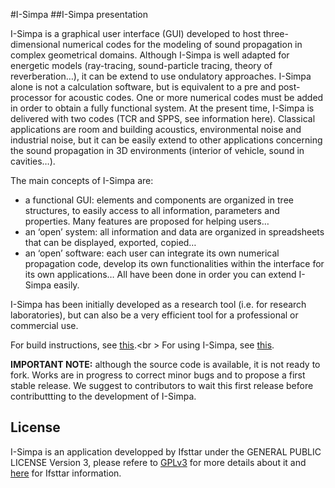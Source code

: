 #I-Simpa 
##I-Simpa presentation

I-Simpa is a graphical user interface (GUI) developed to host three-dimensional numerical codes for the modeling of sound propagation
in complex geometrical domains. Although I-Simpa is well adapted for energetic models (ray-tracing, sound-particle tracing, theory of
reverberation…), it can be extend to use ondulatory approaches.
I-Simpa alone is not a calculation software, but is equivalent to a pre and post-processor for acoustic codes. One or more numerical
codes must be added in order to obtain a fully functional system. At the present time, I-Simpa is delivered with two codes
(TCR and SPPS, see information here).
Classical applications are room and building acoustics, environmental noise and industrial noise, but it can be easily extend to other
applications concerning the sound propagation in 3D environments (interior of vehicle, sound in cavities…).

The main concepts of I-Simpa are:

* a functional GUI: elements and components are organized in tree structures, to easily access to all information, parameters and
properties. Many features are proposed for helping users…
* an ‘open’ system: all information and data are organized in spreadsheets that can be displayed, exported, copied…
* an ‘open’ software: each user can integrate its own numerical propagation code, develop its own functionalities within the interface
for its own applications… All have been done in order you can extend I-Simpa easily. 


I-Simpa has been initially developed as a research tool (i.e. for research laboratories), but can also be a very efficient tool for a
professional or commercial use.

For build instructions, see [this](https://github.com/Ifsttar/I-Simpa/blob/master/Docs/Building.md).<br \>
For using I-Simpa, see [this](https://github.com/Ifsttar/I-Simpa/wiki).

**IMPORTANT NOTE:** although the source code is available, it is not ready to fork. Works are in progress to correct minor bugs and to propose a first stable release. We suggest to contributors to wait this first release before contributtting to the development of I-Simpa.

## **License**

I-Simpa is an application developped by Ifsttar under the GENERAL PUBLIC LICENSE Version 3, please refere to [GPLv3](https://github.com/Ifsttar/I-Simpa/blob/master/LICENSE.md) for more details about it and [here](https://github.com/Ifsttar/I-Simpa/blob/master/Docs/License.txt) for Ifsttar information.
